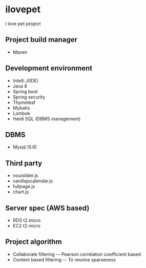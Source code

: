 # ilovepet
I love pet project

## Project build manager
- Maven

## Development environment
- Intelli J(IDE)
- Java 8
- Spring boot
- Spring security
- Thymeleaf
- Mybatis
- Lombok
- Heidi SQL (DBMS management)

## DBMS
- Mysql (5.6)

## Third party
- nouislider.js
- vanillajscalendar.js
- fullpage.js
- chart.js

## Server spec (AWS based)
- RDS t2.micro
- EC2 t2.micro

## Project algorithm
- Collaborate filtering
-- Pearson correlation coefficient based
- Content based filtering
-- To resolve sparseness



